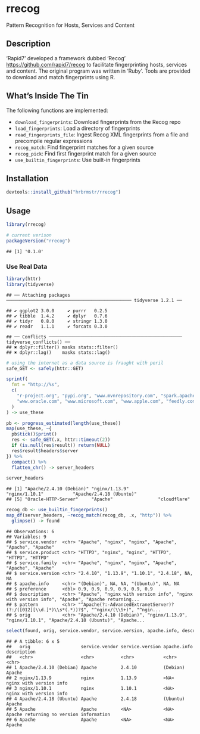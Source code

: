 
# rrecog

Pattern Recognition for Hosts, Services and Content

## Description

‘Rapid7’ developed a framework dubbed ‘Recog’
<https://github.com/rapid7/recog> to facilitate fingerprinting hosts,
services and content. The original program was written in ‘Ruby’. Tools
are provided to download and match fingerprints using R.

## What’s Inside The Tin

The following functions are implemented:

  - `download_fingerprints`: Download fingerprints from the Recog repo
  - `load_fingerprints`: Load a directory of fingerprints
  - `read_fingerprints_file`: Ingest Recog XML fingerprints from a file
    and precompile regular expressions
  - `recog_match`: Find fingerprint matches for a given source
  - `recog_pick`:	Find first fingerprint match for a given source
  - `use_builtin_fingerprints`: Use built-in fingerprints

## Installation

``` r
devtools::install_github("hrbrmstr/rrecog")
```

## Usage

``` r
library(rrecog)

# current verison
packageVersion("rrecog")
```

    ## [1] '0.1.0'

### Use Real Data

``` r
library(httr)
library(tidyverse)
```

    ## ── Attaching packages ─────────────────────────────────────────────── tidyverse 1.2.1 ──

    ## ✔ ggplot2 3.0.0     ✔ purrr   0.2.5
    ## ✔ tibble  1.4.2     ✔ dplyr   0.7.6
    ## ✔ tidyr   0.8.0     ✔ stringr 1.3.0
    ## ✔ readr   1.1.1     ✔ forcats 0.3.0

    ## ── Conflicts ────────────────────────────────────────────────── tidyverse_conflicts() ──
    ## ✖ dplyr::filter() masks stats::filter()
    ## ✖ dplyr::lag()    masks stats::lag()

``` r
# using the internet as a data source is fraught with peril
safe_GET <- safely(httr::GET)

sprintf(
  fmt = "http://%s", 
  c(
    "r-project.org", "pypi.org", "www.mvnrepository.com", "spark.apache.org",
    "www.oracle.com", "www.microsoft.com", "www.apple.com", "feedly.com"
  )
) -> use_these

pb <- progress_estimated(length(use_these))
map(use_these, ~{
  pb$tick()$print()
  res <- safe_GET(.x, httr::timeout(2))
  if (is.null(res$result)) return(NULL)
  res$result$headers$server
}) %>% 
  compact() %>% 
  flatten_chr() -> server_headers

server_headers
```

    ## [1] "Apache/2.4.10 (Debian)" "nginx/1.13.9"           "nginx/1.10.1"           "Apache/2.4.18 (Ubuntu)"
    ## [5] "Oracle-HTTP-Server"     "Apache"                 "cloudflare"

``` r
recog_db <- use_builtin_fingerprints()
map_df(server_headers, ~recog_match(recog_db, .x, "http")) %>%
  glimpse() -> found
```

    ## Observations: 6
    ## Variables: 9
    ## $ service.vendor  <chr> "Apache", "nginx", "nginx", "Apache", "Apache", "Apache"
    ## $ service.product <chr> "HTTPD", "nginx", "nginx", "HTTPD", "HTTPD", "HTTPD"
    ## $ service.family  <chr> "Apache", "nginx", "nginx", "Apache", "Apache", "Apache"
    ## $ service.version <chr> "2.4.10", "1.13.9", "1.10.1", "2.4.18", NA, NA
    ## $ apache.info     <chr> "(Debian)", NA, NA, "(Ubuntu)", NA, NA
    ## $ preference      <dbl> 0.9, 0.9, 0.9, 0.9, 0.9, 0.9
    ## $ description     <chr> "Apache", "nginx with version info", "nginx with version info", "Apache", "Apache returning...
    ## $ pattern         <chr> "^Apache(?:-AdvancedExtranetServer)?(?:/([012][\\d.]*)\\s*(.*))?$", "^nginx/(\\S+)", "^ngin...
    ## $ orig            <chr> "Apache/2.4.10 (Debian)", "nginx/1.13.9", "nginx/1.10.1", "Apache/2.4.18 (Ubuntu)", "Apache...

``` r
select(found, orig, service.vendor, service.version, apache.info, description)
```

    ## # A tibble: 6 x 5
    ##   orig                   service.vendor service.version apache.info description                            
    ##   <chr>                  <chr>          <chr>           <chr>       <chr>                                  
    ## 1 Apache/2.4.10 (Debian) Apache         2.4.10          (Debian)    Apache                                 
    ## 2 nginx/1.13.9           nginx          1.13.9          <NA>        nginx with version info                
    ## 3 nginx/1.10.1           nginx          1.10.1          <NA>        nginx with version info                
    ## 4 Apache/2.4.18 (Ubuntu) Apache         2.4.18          (Ubuntu)    Apache                                 
    ## 5 Apache                 Apache         <NA>            <NA>        Apache returning no version information
    ## 6 Apache                 Apache         <NA>            <NA>        Apache

